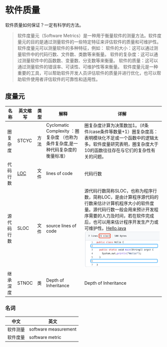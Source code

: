 # 软件质量
软件质量如何保证？一定有科学的方法。

> 软件度量元（Software Metrics）是一种用于衡量软件的测量方法。软件度量元的目的是通过测量软件的一些特定特征来评估软件的质量和可维护性。
> 软件度量元可以测量软件的多种特征，例如：
> 软件的大小：这可以通过测量软件中的代码行数、文件数、类数等来衡量。
> 软件的复杂度：这可以通过测量软件中的函数数、变量数、分支数等来衡量。
> 软件的质量：这可以通过测量软件的错误率、可读性、可维护性等来衡量。
> 软件度量元是一种重要的工具，可以帮助软件开发人员评估软件的质量并进行优化，也可以帮助软件使用者评估软件的可靠性和适用性。

## 度量元

|名称|英文缩写|类型|解释|详解|
|--|--|--|--|--|
|圈复杂度|STCYC|方法|Cyclomatic Complexity ：圈复杂度 （也称为条件复杂度,是一种代码复杂度的衡量标准）|圈复杂度计算为决策数加1。（if条件/case条件等数量+1）圈复杂度高：表明模块化不足或一个函数中的逻辑太多。软件度量研究表明，圈复杂度大于10的函数往往存在与它们的复杂性有关的问题。|
|代码行数|[LOC](LOC.md)|文件|lines of code|代码行数|
|源代码行数|SLOC|文件|source lines of code|源代码行数简称SLOC，也称为程序行数，简称LOC，是由计算程序源代码的行数来估计计算机程序大小的软件度量。源代码行数一般会用来预计开发程序需要的人力及时间，若在软件完成后，也可以用来估计程序开发生产力或可维护性。[Hello.java](Hello.java)![SLOC](Hello.png)|
|继承深度|STNOC|类|Depth of Inheritance|Depth of Inheritance|

### 名词

|中文|英文|
|---|---|
|软件测量|software measurement|
|软件度量|software metric|
